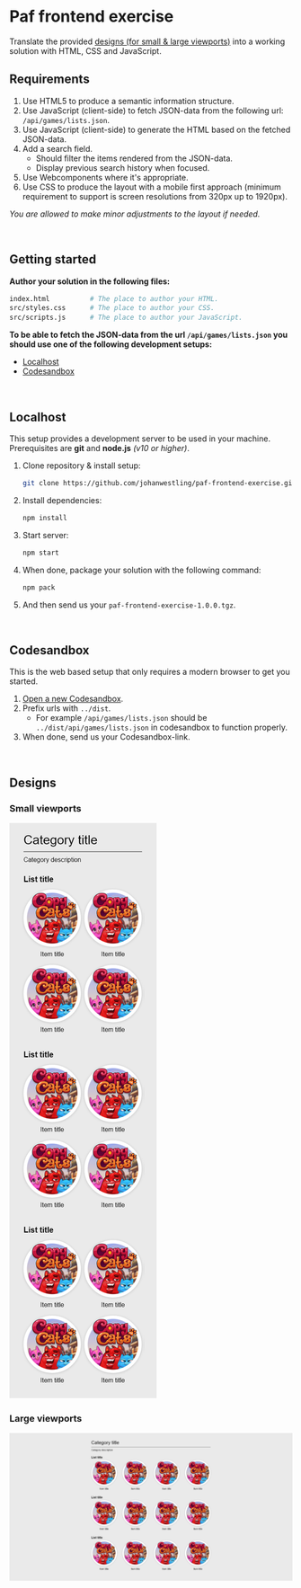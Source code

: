 # Paf frontend exercise

Translate the provided [designs (for small & large viewports)](#designs) into a working solution with HTML, CSS and JavaScript.

## Requirements

1. Use HTML5 to produce a semantic information structure.
1. Use JavaScript (client-side) to fetch JSON-data from the following url: ```/api/games/lists.json```.
1. Use JavaScript (client-side) to generate the HTML based on the fetched JSON-data.
1. Add a search field.  
   - Should filter the items rendered from the JSON-data.  
   - Display previous search history when focused.  
1. Use Webcomponents where it's appropriate.
1. Use CSS to produce the layout with a mobile first approach (minimum requirement to support is screen resolutions from 320px up to 1920px).

_You are allowed to make minor adjustments to the layout if needed._

<br id="development-setup">

## Getting started

**Author your solution in the following files:**

```bash
index.html          # The place to author your HTML.
src/styles.css      # The place to author your CSS.
src/scripts.js      # The place to author your JavaScript.
```

**To be able to fetch the JSON-data from the url ```/api/games/lists.json``` you should use one of the following development setups:**

* [Localhost](#setup-localhost)
* [Codesandbox](#setup-codesandbox)

<br id="setup-localhost">

## Localhost

This setup provides a development server to be used in your machine. Prerequisites are **git** and **node.js** _(v10 or higher)_.

1. Clone repository & install setup:
    ```bash
    git clone https://github.com/johanwestling/paf-frontend-exercise.git && cd paf-frontend-exercise
    ```
1. Install dependencies:
    ```bash
    npm install
    ```
1. Start server:
    ```bash
    npm start
    ```
1. When done, package your solution with the following command:
    ```bash
    npm pack
    ```
1. And then send us your ```paf-frontend-exercise-1.0.0.tgz```.

<br id="setup-codesandbox">

## Codesandbox

This is the web based setup that only requires a modern browser to get you started.

1. [Open a new Codesandbox](https://codesandbox.io/s/github/johanwestling/paf-frontend-exercise/tree/master/?fontsize=14&hidenavigation=1&theme=dark).
1. Prefix urls with ```../dist```.
    * For example ```/api/games/lists.json``` should be ```../dist/api/games/lists.json``` in codesandbox to function properly.
1. When done, send us your Codesandbox-link.

<br id="designs">

## Designs

### Small viewports

![Small viewports](./design/small-viewports.png)

### Large viewports

![Large viewports](./design/large-viewports.png)
